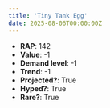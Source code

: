 ```yaml
---
title: 'Tiny Tank Egg'
date: 2025-08-06T00:00:00Z
---
```

- **RAP**: 142
- **Value**: -1
- **Demand level**: -1
- **Trend**: -1
- **Projected?**: True
- **Hyped?**: True
- **Rare?**: True
